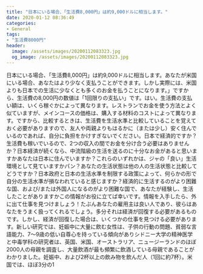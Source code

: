 ```yaml
---
title: "日本にいる場合、「生活費8,000円」は約9,000ドルに相当します。"
date: 2020-01-12 08:36:49
categories:
- General
tags:
- "生活費8000円"
header:
  image: /assets/images/20200112083323.jpg
  og_image: /assets/images/20200112083323.jpg
---
```


日本にいる場合、「生活費8,000円」は約9,000ドルに相当します。あなたが米国にいる場合、あなたはより少なく支払うことができます。しかし実際には、米国よりも日本での生活に少なくとも多くのお金を払うことになります。」ですから、生活費の8,000円の数値は「1回限りの支払い」です。はい。生活費の支払い額は、いくら稼ぐかによって異なります。レストランでお金を使う方法とよく似ていますが、メインコースの価格は、購入する材料のコストによって異なります。ですから、比較するときは、生活費を生活水準と比較していることを覚えておく必要がありますので、友人や両親よりもはるかに（または少し）安く住んでいるのであれば、自分に負担をかけすぎないでください。日本で経済的ですか？生活費も稼いでいるので、2つの収入の間でお金を分け合う必要はありませんか？日本経済が続くなら、中流階級の生活を送るのに十分なお金があると思いますかあなたは日本に住んでいますか？これらのいずれかは、ジャの「良い」生活環境として見ていますかパン？あなたの生活状態は他の人の生活状態と比較してどうですか？日本政府と日本の生活水準を制限する政策によって、何らかの形で自分の生活水準が損なわれていると感じますか？経済的に生活するのがより困難な国、および/または外国人になるのがより困難な国で、あなたが経験し、生活したことがありますかこの情報がお役に立てば幸いです。情報を入手したら、外に出て仕事を見つけましょう！たぶんあなたの雇用主は良い人であり、彼らはあなたをうまく扱ってくれるでしょう。多分それは経済が回復する必要があるものです。しかし、経済が回復した場合は、いくつかの仕事を見つける必要があります。新しい研究では、妊娠中に大量に飲む女性は、子供の行動の問題、貧弱な言語能力、7〜9歳の低い自尊心を持っている傾向がありシドニー大学の精神医学と中毒学科の研究者は、英国、米国、オーストラリア、ニュージーランドのほぼ2000人の母親を調査し、大量飲酒が最も頻繁に飲酒している母親であることがわかりました。妊娠中、および2杯以上の飲み物を飲んだ人（1回に約7杯）。米国では、ほぼ3分の1
